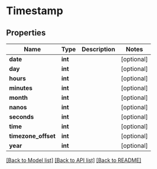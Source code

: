 # Timestamp

## Properties
Name | Type | Description | Notes
------------ | ------------- | ------------- | -------------
**date** | **int** |  | [optional] 
**day** | **int** |  | [optional] 
**hours** | **int** |  | [optional] 
**minutes** | **int** |  | [optional] 
**month** | **int** |  | [optional] 
**nanos** | **int** |  | [optional] 
**seconds** | **int** |  | [optional] 
**time** | **int** |  | [optional] 
**timezone_offset** | **int** |  | [optional] 
**year** | **int** |  | [optional] 

[[Back to Model list]](../README.md#documentation-for-models) [[Back to API list]](../README.md#documentation-for-api-endpoints) [[Back to README]](../README.md)


